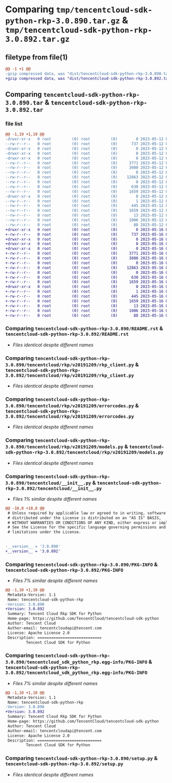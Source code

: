 # Comparing `tmp/tencentcloud-sdk-python-rkp-3.0.890.tar.gz` & `tmp/tencentcloud-sdk-python-rkp-3.0.892.tar.gz`

## filetype from file(1)

```diff
@@ -1 +1 @@
-gzip compressed data, was "dist/tencentcloud-sdk-python-rkp-3.0.890.tar", last modified: Fri May 12 03:20:34 2023, max compression
+gzip compressed data, was "dist/tencentcloud-sdk-python-rkp-3.0.892.tar", last modified: Tue May 16 00:43:25 2023, max compression
```

## Comparing `tencentcloud-sdk-python-rkp-3.0.890.tar` & `tencentcloud-sdk-python-rkp-3.0.892.tar`

### file list

```diff
@@ -1,19 +1,19 @@
-drwxr-xr-x   0 root         (0) root         (0)        0 2023-05-12 03:20:34.000000 tencentcloud-sdk-python-rkp-3.0.890/
--rw-r--r--   0 root         (0) root         (0)      737 2023-05-12 03:20:34.000000 tencentcloud-sdk-python-rkp-3.0.890/README.rst
-drwxr-xr-x   0 root         (0) root         (0)        0 2023-05-12 03:20:34.000000 tencentcloud-sdk-python-rkp-3.0.890/tencentcloud/
-drwxr-xr-x   0 root         (0) root         (0)        0 2023-05-12 03:20:34.000000 tencentcloud-sdk-python-rkp-3.0.890/tencentcloud/rkp/
-drwxr-xr-x   0 root         (0) root         (0)        0 2023-05-12 03:20:34.000000 tencentcloud-sdk-python-rkp-3.0.890/tencentcloud/rkp/v20191209/
--rw-r--r--   0 root         (0) root         (0)     3771 2023-05-12 03:20:34.000000 tencentcloud-sdk-python-rkp-3.0.890/tencentcloud/rkp/v20191209/rkp_client.py
--rw-r--r--   0 root         (0) root         (0)     3080 2023-05-12 03:20:34.000000 tencentcloud-sdk-python-rkp-3.0.890/tencentcloud/rkp/v20191209/errorcodes.py
--rw-r--r--   0 root         (0) root         (0)        0 2023-05-12 03:20:34.000000 tencentcloud-sdk-python-rkp-3.0.890/tencentcloud/rkp/v20191209/__init__.py
--rw-r--r--   0 root         (0) root         (0)    12863 2023-05-12 03:20:34.000000 tencentcloud-sdk-python-rkp-3.0.890/tencentcloud/rkp/v20191209/models.py
--rw-r--r--   0 root         (0) root         (0)        0 2023-05-12 03:20:34.000000 tencentcloud-sdk-python-rkp-3.0.890/tencentcloud/rkp/__init__.py
--rw-r--r--   0 root         (0) root         (0)      630 2023-05-12 03:20:34.000000 tencentcloud-sdk-python-rkp-3.0.890/tencentcloud/__init__.py
--rw-r--r--   0 root         (0) root         (0)     1659 2023-05-12 03:20:34.000000 tencentcloud-sdk-python-rkp-3.0.890/PKG-INFO
-drwxr-xr-x   0 root         (0) root         (0)        0 2023-05-12 03:20:34.000000 tencentcloud-sdk-python-rkp-3.0.890/tencentcloud_sdk_python_rkp.egg-info/
--rw-r--r--   0 root         (0) root         (0)        1 2023-05-12 03:20:34.000000 tencentcloud-sdk-python-rkp-3.0.890/tencentcloud_sdk_python_rkp.egg-info/dependency_links.txt
--rw-r--r--   0 root         (0) root         (0)      445 2023-05-12 03:20:34.000000 tencentcloud-sdk-python-rkp-3.0.890/tencentcloud_sdk_python_rkp.egg-info/SOURCES.txt
--rw-r--r--   0 root         (0) root         (0)     1659 2023-05-12 03:20:34.000000 tencentcloud-sdk-python-rkp-3.0.890/tencentcloud_sdk_python_rkp.egg-info/PKG-INFO
--rw-r--r--   0 root         (0) root         (0)       13 2023-05-12 03:20:34.000000 tencentcloud-sdk-python-rkp-3.0.890/tencentcloud_sdk_python_rkp.egg-info/top_level.txt
--rw-r--r--   0 root         (0) root         (0)     1006 2023-05-12 03:20:34.000000 tencentcloud-sdk-python-rkp-3.0.890/setup.py
--rw-r--r--   0 root         (0) root         (0)       88 2023-05-12 03:20:34.000000 tencentcloud-sdk-python-rkp-3.0.890/setup.cfg
+drwxr-xr-x   0 root         (0) root         (0)        0 2023-05-16 00:43:25.000000 tencentcloud-sdk-python-rkp-3.0.892/
+-rw-r--r--   0 root         (0) root         (0)      737 2023-05-16 00:43:25.000000 tencentcloud-sdk-python-rkp-3.0.892/README.rst
+drwxr-xr-x   0 root         (0) root         (0)        0 2023-05-16 00:43:25.000000 tencentcloud-sdk-python-rkp-3.0.892/tencentcloud/
+drwxr-xr-x   0 root         (0) root         (0)        0 2023-05-16 00:43:25.000000 tencentcloud-sdk-python-rkp-3.0.892/tencentcloud/rkp/
+drwxr-xr-x   0 root         (0) root         (0)        0 2023-05-16 00:43:25.000000 tencentcloud-sdk-python-rkp-3.0.892/tencentcloud/rkp/v20191209/
+-rw-r--r--   0 root         (0) root         (0)     3771 2023-05-16 00:43:25.000000 tencentcloud-sdk-python-rkp-3.0.892/tencentcloud/rkp/v20191209/rkp_client.py
+-rw-r--r--   0 root         (0) root         (0)     3080 2023-05-16 00:43:25.000000 tencentcloud-sdk-python-rkp-3.0.892/tencentcloud/rkp/v20191209/errorcodes.py
+-rw-r--r--   0 root         (0) root         (0)        0 2023-05-16 00:43:25.000000 tencentcloud-sdk-python-rkp-3.0.892/tencentcloud/rkp/v20191209/__init__.py
+-rw-r--r--   0 root         (0) root         (0)    12863 2023-05-16 00:43:25.000000 tencentcloud-sdk-python-rkp-3.0.892/tencentcloud/rkp/v20191209/models.py
+-rw-r--r--   0 root         (0) root         (0)        0 2023-05-16 00:43:25.000000 tencentcloud-sdk-python-rkp-3.0.892/tencentcloud/rkp/__init__.py
+-rw-r--r--   0 root         (0) root         (0)      630 2023-05-16 00:43:25.000000 tencentcloud-sdk-python-rkp-3.0.892/tencentcloud/__init__.py
+-rw-r--r--   0 root         (0) root         (0)     1659 2023-05-16 00:43:25.000000 tencentcloud-sdk-python-rkp-3.0.892/PKG-INFO
+drwxr-xr-x   0 root         (0) root         (0)        0 2023-05-16 00:43:25.000000 tencentcloud-sdk-python-rkp-3.0.892/tencentcloud_sdk_python_rkp.egg-info/
+-rw-r--r--   0 root         (0) root         (0)        1 2023-05-16 00:43:25.000000 tencentcloud-sdk-python-rkp-3.0.892/tencentcloud_sdk_python_rkp.egg-info/dependency_links.txt
+-rw-r--r--   0 root         (0) root         (0)      445 2023-05-16 00:43:25.000000 tencentcloud-sdk-python-rkp-3.0.892/tencentcloud_sdk_python_rkp.egg-info/SOURCES.txt
+-rw-r--r--   0 root         (0) root         (0)     1659 2023-05-16 00:43:25.000000 tencentcloud-sdk-python-rkp-3.0.892/tencentcloud_sdk_python_rkp.egg-info/PKG-INFO
+-rw-r--r--   0 root         (0) root         (0)       13 2023-05-16 00:43:25.000000 tencentcloud-sdk-python-rkp-3.0.892/tencentcloud_sdk_python_rkp.egg-info/top_level.txt
+-rw-r--r--   0 root         (0) root         (0)     1006 2023-05-16 00:43:25.000000 tencentcloud-sdk-python-rkp-3.0.892/setup.py
+-rw-r--r--   0 root         (0) root         (0)       88 2023-05-16 00:43:25.000000 tencentcloud-sdk-python-rkp-3.0.892/setup.cfg
```

### Comparing `tencentcloud-sdk-python-rkp-3.0.890/README.rst` & `tencentcloud-sdk-python-rkp-3.0.892/README.rst`

 * *Files identical despite different names*

### Comparing `tencentcloud-sdk-python-rkp-3.0.890/tencentcloud/rkp/v20191209/rkp_client.py` & `tencentcloud-sdk-python-rkp-3.0.892/tencentcloud/rkp/v20191209/rkp_client.py`

 * *Files identical despite different names*

### Comparing `tencentcloud-sdk-python-rkp-3.0.890/tencentcloud/rkp/v20191209/errorcodes.py` & `tencentcloud-sdk-python-rkp-3.0.892/tencentcloud/rkp/v20191209/errorcodes.py`

 * *Files identical despite different names*

### Comparing `tencentcloud-sdk-python-rkp-3.0.890/tencentcloud/rkp/v20191209/models.py` & `tencentcloud-sdk-python-rkp-3.0.892/tencentcloud/rkp/v20191209/models.py`

 * *Files identical despite different names*

### Comparing `tencentcloud-sdk-python-rkp-3.0.890/tencentcloud/__init__.py` & `tencentcloud-sdk-python-rkp-3.0.892/tencentcloud/__init__.py`

 * *Files 1% similar despite different names*

```diff
@@ -10,8 +10,8 @@
 # Unless required by applicable law or agreed to in writing, software
 # distributed under the License is distributed on an "AS IS" BASIS,
 # WITHOUT WARRANTIES OR CONDITIONS OF ANY KIND, either express or implied.
 # See the License for the specific language governing permissions and
 # limitations under the License.
 
 
-__version__ = '3.0.890'
+__version__ = '3.0.892'
```

### Comparing `tencentcloud-sdk-python-rkp-3.0.890/PKG-INFO` & `tencentcloud-sdk-python-rkp-3.0.892/PKG-INFO`

 * *Files 7% similar despite different names*

```diff
@@ -1,10 +1,10 @@
 Metadata-Version: 1.1
 Name: tencentcloud-sdk-python-rkp
-Version: 3.0.890
+Version: 3.0.892
 Summary: Tencent Cloud Rkp SDK for Python
 Home-page: https://github.com/TencentCloud/tencentcloud-sdk-python
 Author: Tencent Cloud
 Author-email: tencentcloudapi@tencent.com
 License: Apache License 2.0
 Description: ============================
         Tencent Cloud SDK for Python
```

### Comparing `tencentcloud-sdk-python-rkp-3.0.890/tencentcloud_sdk_python_rkp.egg-info/PKG-INFO` & `tencentcloud-sdk-python-rkp-3.0.892/tencentcloud_sdk_python_rkp.egg-info/PKG-INFO`

 * *Files 7% similar despite different names*

```diff
@@ -1,10 +1,10 @@
 Metadata-Version: 1.1
 Name: tencentcloud-sdk-python-rkp
-Version: 3.0.890
+Version: 3.0.892
 Summary: Tencent Cloud Rkp SDK for Python
 Home-page: https://github.com/TencentCloud/tencentcloud-sdk-python
 Author: Tencent Cloud
 Author-email: tencentcloudapi@tencent.com
 License: Apache License 2.0
 Description: ============================
         Tencent Cloud SDK for Python
```

### Comparing `tencentcloud-sdk-python-rkp-3.0.890/setup.py` & `tencentcloud-sdk-python-rkp-3.0.892/setup.py`

 * *Files identical despite different names*

